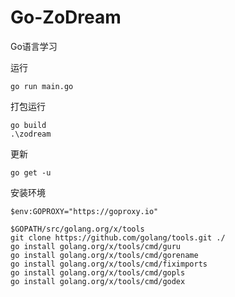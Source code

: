# Go-ZoDream
Go语言学习

运行

```
go run main.go
```

打包运行
```
go build
.\zodream
```

更新
```
go get -u
```


安装环境

```
$env:GOPROXY="https://goproxy.io"
```

```
$GOPATH/src/golang.org/x/tools
git clone https://github.com/golang/tools.git ./
go install golang.org/x/tools/cmd/guru
go install golang.org/x/tools/cmd/gorename
go install golang.org/x/tools/cmd/fiximports
go install golang.org/x/tools/cmd/gopls
go install golang.org/x/tools/cmd/godex


```